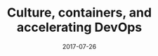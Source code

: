 ---
title: "Culture, containers, and accelerating DevOps"
date: "2017-07-26"
expiryDate: "2017-07-26"

event_start_date: "2017-07-26"
event_end_date: "2017-07-26"
event_start_time: "09:00 AM"
event_end_time: "02:00 PM"
event_location: "Atlanta, GA"
event_link: "https://www.redhat.com/en/about/events/atlanta-culture-containers-and-accelerating-devops"

event_type: "Roadshow"
event_technology: "DevOps"
---
